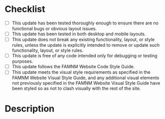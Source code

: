 <!-- Use this template for submitting most pull requests. Make sure that your
     pull request meets each item in the checklist below (where applicable),
     and that you check each item before submitting the pull request. -->

# Checklist

  * [ ] This update has been tested thoroughly enough to ensure there are no
        functional bugs or obvious layout issues.
  * [ ] This update has been tested in both desktop and mobile layouts.
  * [ ] This update does not break any existing functionality, layout, or style
        rules, unless the update is explicitly intended to remove or update such
        functionality, layout, or style rules.
  * [ ] This update is free of any code intended only for debugging or testing
        purposes.
  * [ ] This update follows the FAMNM Website Code Style Guide.
  * [ ] This update meets the visual style requirements as specified in the
        FAMNM Website Visual Style Guide, and any additional visual elements not
        previously specified in the FAMNM Website Visual Style Guide have been
        styled so as not to clash visually with the rest of the site.

<!-- Use this template for submitting hotfix pull requests. Make sure that your
     pull request meets each item in the checklist below (where applicable),
     and that you check each item before submitting the pull request.
     
     Be sure to apply the `hotfix' label to your pull request. -->

<!-- Uncomment this section if your pull request is a hotfix. Most pull requests
should not need this.

# Checklist

**This pull request is a hotfix**

  * [ ] This patch is under 50 lines total.
  * [ ] This patch contains only small content additions or critical
        functionality, layout, or style fixes.
  * [ ] This patch follows the FAMNM Website Code Style Guide.
  * [ ] This patch makes no changes to existing functionality, layout, or style
        rules, beyond the issue it is intended to fix.
  * [ ] If the patch fixes a functionality, layout, or style issue, the patch
        has been tested on both desktop and mobile platforms.
-->

# Description

<!-- Provide a brief yet thorough description of your changes here. -->
